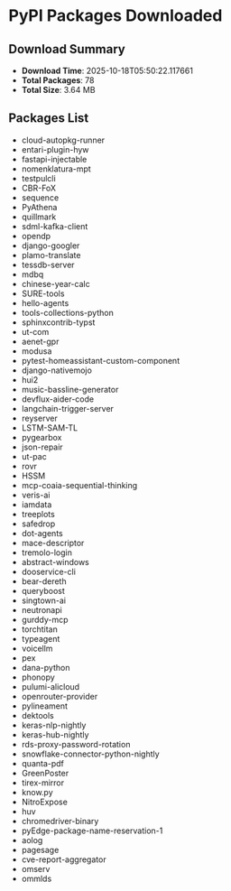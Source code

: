 # PyPI Packages Downloaded

## Download Summary
- **Download Time**: 2025-10-18T05:50:22.117661
- **Total Packages**: 78
- **Total Size**: 3.64 MB

## Packages List
- cloud-autopkg-runner
- entari-plugin-hyw
- fastapi-injectable
- nomenklatura-mpt
- testpulcli
- CBR-FoX
- sequence
- PyAthena
- quillmark
- sdml-kafka-client
- opendp
- django-googler
- plamo-translate
- tessdb-server
- mdbq
- chinese-year-calc
- SURE-tools
- hello-agents
- tools-collections-python
- sphinxcontrib-typst
- ut-com
- aenet-gpr
- modusa
- pytest-homeassistant-custom-component
- django-nativemojo
- hui2
- music-bassline-generator
- devflux-aider-code
- langchain-trigger-server
- reyserver
- LSTM-SAM-TL
- pygearbox
- json-repair
- ut-pac
- rovr
- HSSM
- mcp-coaia-sequential-thinking
- veris-ai
- iamdata
- treeplots
- safedrop
- dot-agents
- mace-descriptor
- tremolo-login
- abstract-windows
- dooservice-cli
- bear-dereth
- queryboost
- singtown-ai
- neutronapi
- gurddy-mcp
- torchtitan
- typeagent
- voicellm
- pex
- dana-python
- phonopy
- pulumi-alicloud
- openrouter-provider
- pylineament
- dektools
- keras-nlp-nightly
- keras-hub-nightly
- rds-proxy-password-rotation
- snowflake-connector-python-nightly
- quanta-pdf
- GreenPoster
- tirex-mirror
- know.py
- NitroExpose
- huv
- chromedriver-binary
- pyEdge-package-name-reservation-1
- aolog
- pagesage
- cve-report-aggregator
- omserv
- ommlds
